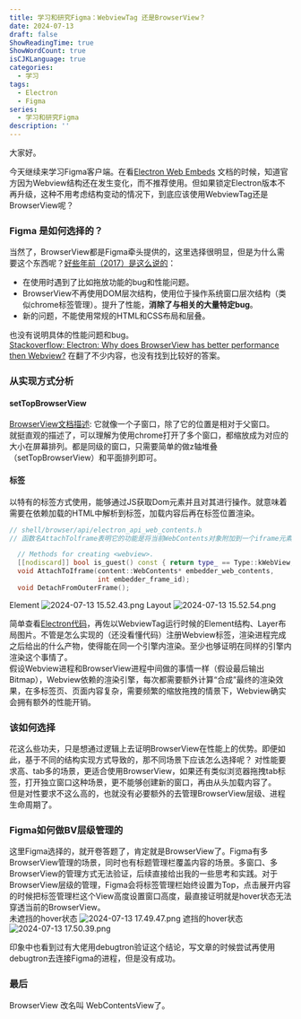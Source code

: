 ```yaml
---
title: 学习和研究Figma：WebviewTag 还是BrowserView？
date: 2024-07-13
draft: false
ShowReadingTime: true
ShowWordCount: true
isCJKLanguage: true
categories:
  - 学习
tags:
  - Electron
  - Figma
series:
  - 学习和研究Figma
description: ''
---
```


大家好。

今天继续来学习Figma客户端。在看[Electron Web Embeds](https://www.electronjs.org/docs/latest/tutorial/web-embeds#webview) 文档的时候，知道官方因为Webview结构还在发生变化，而不推荐使用。但如果锁定Electron版本不再升级，这种不用考虑结构变动的情况下，到底应该使用WebviewTag还是BrowserView呢？

### Figma 是如何选择的？
当然了，BrowserView都是Figma牵头提供的，这里选择很明显，但是为什么需要这个东西呢？[好些年前（2017）是这么说的](https://www.Figma.com/blog/introducing-browserview-for-electron/)：
 - 在使用<webview>时遇到了比如拖放功能的bug和性能问题。
 - BrowserView不再使用DOM层次结构，使用位于操作系统窗口层次结构（类似chrome标签管理）。提升了性能，**消除了与<webview>相关的大量特定bug**。
 - 新的问题，不能使用常规的HTML和CSS布局和层叠。

也没有说明具体的性能问题和bug。    
[Stackoverflow: Electron: Why does BrowserView has better performance then Webview?](https://stackoverflow.com/questions/66493829/electron-why-does-browserview-has-better-performance-then-webview) 在翻了不少内容，也没有找到比较好的答案。

### 从实现方式分析
#### setTopBrowserView
[BrowserView文档描述](https://www.electronjs.org/zh/docs/latest/api/browser-view): 它就像一个子窗口，除了它的位置是相对于父窗口。    
就挺直观的描述了，可以理解为使用chrome打开了多个窗口，都缩放成为对应的大小在屏幕排列。都是同级的窗口，只需要简单的做z轴堆叠（setTopBrowserView）和平面排列即可。    
   
#### 标签
以特有的<webview></webview>标签方式使用，能够通过JS获取Dom元素并且对其进行操作。就意味着需要在依赖加载的HTML中解析到<webview></webview>标签，加载内容后再在标签位置渲染。
<!-- ，完成之后通过ifrmae使得能在同一个渲染引擎内做渲染。    -->
```cpp
// shell/browser/api/electron_api_web_contents.h
// 函数名AttachTolframe表明它的功能是将当前WebContents对象附加到一个iframe元素

  // Methods for creating <webview>.
  [[nodiscard]] bool is_guest() const { return type_ == Type::kWebView; }
  void AttachToIframe(content::WebContents* embedder_web_contents,
                      int embedder_frame_id);
  void DetachFromOuterFrame();
```
Element
![2024-07-13 15.52.43.png](https://s2.loli.net/2024/07/13/W6jbSVFJtToZvpY.png)
Layout
![2024-07-13 15.52.54.png](https://s2.loli.net/2024/07/13/MlikWf24zjpuJdt.png)
<!-- 【再补充layer图 和Element图来佐证】 -->
<!-- 至此，可以大概的猜测，其实是通过<webview></webview>标签，将当前WebContents对象附加到一个iframe元素，然后通过iframe元素的DOM操作，来实现Webview的功能。 -->
简单查看[Electron代码](https://github.com/electron/electron/blob/main/shell/browser/api/electron_api_web_contents.h#L299)，再佐以WebviewTag运行时候的Element结构、Layer布局图片。不管是怎么实现的（还没看懂代码）注册Webview标签，渲染进程完成之后给出的什么产物，使得能在同一个引擎内渲染。至少也够证明在同样的引擎内渲染这个事情了。   
假设Webview进程和BrowserView进程中间做的事情一样（假设最后输出Bitmap），Webview依赖的渲染引擎，每次都需要额外计算“合成”最终的渲染效果，在多标签页、页面内容复杂，需要频繁的缩放拖拽的情景下，Webview确实会拥有额外的性能开销。

### 该如何选择
花这么些功夫，只是想通过逻辑上去证明BrowserView在性能上的优势。即便如此，基于不同的结构实现方式导致的，那不同场景下应该怎么选择呢？
对性能要求高、tab多的场景，更适合使用BrowserView，如果还有类似浏览器拖拽tab标签，打开独立窗口这种场景，更不能够创建新的窗口，再由<webview></webview>从头加载内容了。   
但是对性要求不这么高的，也就没有必要额外的去管理BrowserView层级、进程生命周期了。

### Figma如何做BV层级管理的
这里Figma选择的，就开卷答题了，肯定就是BrowserView了。Figma有多BrowserView管理的场景，同时也有标题管理栏覆盖内容的场景。多窗口、多BrowserView的管理方式无法验证，后续直接给出我的一些思考和实践。对于BrowserView层级的管理，Figma会将标签管理栏始终设置为Top，点击展开内容的时候把标签管理栏这个View高度设置窗口高度，最直接证明就是hover状态无法穿透当前的BrowserView。      
未遮挡的hover状态
![2024-07-13 17.49.47.png](https://s2.loli.net/2024/07/13/dJHoENbciWXQars.png)
遮挡的hover状态
![2024-07-13 17.50.39.png](https://s2.loli.net/2024/07/13/ojFZD52zHryA6EG.png)

印象中也看到过有大佬用debugtron验证这个结论，写文章的时候尝试再使用debugtron去连接Figma的进程，但是没有成功。

### 最后
BrowserView 改名叫 WebContentsView了。
<!-- 这里Figma选择的，就开卷答题了，肯定就是BrowserView了。现在官方改名WebContentsView.。 -->
